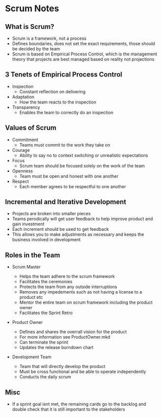 # Scrum Notes

## What is Scrum?

- Scrum is a framework, not a process
- Defines boundaries, does not set the exact requirements, those should be decided by the team
- Scrum is based on Empirical Process Control, which is the management theory that projects are best managed based on reality not projections

## 3 Tenets of Empirical Process Control

  - Inspection
    - Constant reflection on delivering
  - Adaptation
    - How the team reacts to the inspection
  - Transparency 
    - Enables the team to correctly do an inspection

## Values of Scrum

- Commitment
  - Teams must commit to the work they take on
- Courage
  - Ability to say no to context switching or unrealistic expectations
- Focus
  - Scrum team should be focused solely on the work of the team
- Openness
  - Team must be open and honest with one another
- Respect
  - Each member agrees to be respectful to one another

## Incremental and Iterative Development

- Projects are broken into smaller pieces
- Teams perodically will get user feedback to help improve product and gain investment
- Each increment should be used to get feedback
- This allows you to make adjustments as necessary and keeps the business involved in development

## Roles in the Team

- Scrum Master
  - Helps the team adhere to the scrum framework
  - Facilitates the ceremonies
  - Protects the team from any outside interruptions
  - Removes any impedements such as not having a license to a product etc
  - Mentor the entire team on scrum framework including the product owner 
  - Facilitates the Sprint Retro

- Product Owner
  - Defines and shares the overrall vision for the product
  - For more information see ProductOwner.mkd
  - Can terminate the sprint
  - Updates the release burndown chart

- Development Team
  - Team that will directly develop the product
  - Must be cross functional and be able to operate independently 
  - Conducts the daily scrum

## Misc

- If a sprint goal isnt met, the remaining cards go to the backlog and double check that it is still important to the stakeholders